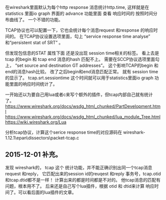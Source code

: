在wireshark里面默认为每个http response 消息统计http.time, 这样就是在 statistics 里面io graph 界面的 advance 功能里面
查看   响应时间的 按照时间分布曲线了。  一个不错的功能。


TCAP协议也可以配置一下，它也会统计每个消息request 和response 的响应时间的。
在TCAP协议设置选项里面，勾上  “service response time analyse” 和“persistent stat of SRT” 。


但发现包信息的STAT 属性下面 还是没出现 session time相关的标签。
看上去是 tcap 的begin 和 tcap end 消息的hash 匹配不上。
需要在SCCP协议选项里面勾上， “set source and destination GT addresses”。 
这个影响TCAP的begin 和end的消息hash比较。 改了之后begin和end消息匹配正常。 就有 session time的显示了。
tcap.srt.sessiontime 这个时间就可以用于statistics里面io graph 功能里面的响应时间统计了。



一开始还以为要自己用lua或者c来写个额外的插件，但tcap内部自己就有统计了。
https://www.wireshark.org/docs/wsdg_html_chunked/PartDevelopment.html
https://www.wireshark.org/docs/wsdg_html_chunked/lua_module_Tree.html
https://wiki.wireshark.org/Lua

分析tcap协议，计算这个serice response time的对应源码在
wireshark-1.12.1\epan\dissectors\packet-tcap.c



2015-12-01  补充。
--------------
发现 wireshark的， tcap 这个 统计功能，并不能正确识别出同一个tcap消息request 和reply，
它匹配出来的session id的reuqest 和reply 事务号，tcap.otid 和tcap.dtid都不是一样！ 计算出来的都是时间都是不对的。
他tcap消息的匹配有问题，根本用不了。
后来还是自己写个lua插件，根据 otid 和 dtid来计算 响应时间了。可以看后面的lua插件的文章。


